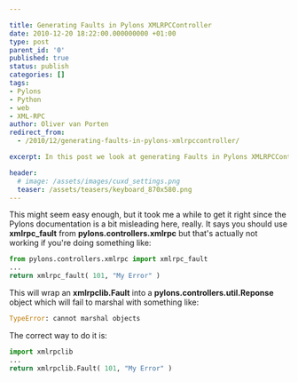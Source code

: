 ```yaml
---

title: Generating Faults in Pylons XMLRPCController
date: 2010-12-20 18:22:00.000000000 +01:00
type: post
parent_id: '0'
published: true
status: publish
categories: []
tags:
- Pylons
- Python
- web
- XML-RPC
author: Oliver van Porten
redirect_from:
  - /2010/12/generating-faults-in-pylons-xmlrpccontroller/

excerpt: In this post we look at generating Faults in Pylons XMLRPCController

header: 
  # image: /assets/images/cuxd_settings.png
  teaser: /assets/teasers/keyboard_870x580.png
---
```

This might seem easy enough, but it took me a while to get it right since the Pylons documentation is a bit misleading here, really. It says you should use **xmlrpc\_fault** from **pylons.controllers.xmlrpc** but that's actually not working if you're doing something like:

``` python
from pylons.controllers.xmlrpc import xmlrpc_fault
...
return xmlrpc_fault( 101, "My Error" )
```

This will wrap an **xmlrpclib.Fault** into a **pylons.controllers.util.Reponse** object which will fail to marshal with something like:

``` python
TypeError: cannot marshal objects
```

The correct way to do it is:

``` python
import xmlrpclib
...
return xmlrpclib.Fault( 101, "My Error" )
```